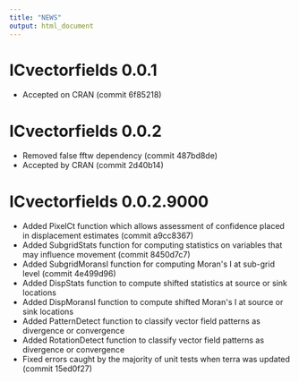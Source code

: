 ```yaml
---
title: "NEWS"
output: html_document
---
```


# ICvectorfields 0.0.1
* Accepted on CRAN (commit 6f85218)

# ICvectorfields 0.0.2
* Removed false fftw dependency (commit 487bd8de)
* Accepted by CRAN (commit 2d40b14)

# ICvectorfields 0.0.2.9000
* Added PixelCt function which allows assessment of confidence placed in displacement estimates (commit a9cc8367)
* Added SubgridStats function for computing statistics on variables that may influence movement (commit 8450d7c7)
* Added SubgridMoransI function for computing Moran's I at sub-grid level (commit 4e499d96)
* Added DispStats function to compute shifted statistics at source or sink locations
* Added DispMoransI function to compute shifted Moran's I at source or sink locations
* Added PatternDetect function to classify vector field patterns as divergence or convergence
* Added RotationDetect function to classify vector field patterns as divergence or convergence
* Fixed errors caught by the majority of unit tests when terra was updated (commit 15ed0f27)
